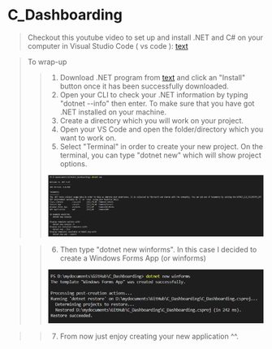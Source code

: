 # C_Dashboarding

> Checkout this youtube video to set up and install .NET and C# on your computer in Visual Studio Code ( vs code ): [text](https://www.youtube.com/watch?v=GVmtPO-UEps)	
	
>To wrap-up 
>>	1. Download .NET program from [text](https://dotnet.microsoft.com/en-us/download/dotnet/thank-you/sdk-6.0.402-windows-x64-installer) and click an "Install" button once it has been successfully downloaded.
>>	2. Open your CLI to check your .NET information by typing "dotnet --info" then enter. To make sure that you have got .NET installed on your machine.
>>	3. Create a directory which you will work on your project.
>>	4. Open your VS Code and open the folder/directory which you want to work on.
>>	5. Select "Terminal" in order to create your new project. On the terminal, you can type "dotnet new" which will show project options.
>> <img src="./winformsApp/documentation/images/dotnet_new_app_options.png" alt="Getting started" />
	
>>	6. Then type "dotnet new winforms". In this case I decided to create a Windows Forms App (or winforms)
>> <img src="./winformsApp/documentation/images/dotnet_chosen_new_app.png" alt="Getting started" />

>>	7. From now just enjoy creating your new application ^^.
